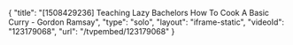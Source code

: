 {
    "title": "[1508429236] Teaching Lazy Bachelors How To Cook A Basic Curry - Gordon Ramsay",
    "type": "solo",
    "layout": "iframe-static",
    "videoId": "123179068",
    "url": "\/tvpembed\/123179068"
}